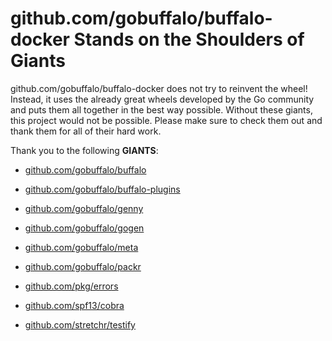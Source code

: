 # github.com/gobuffalo/buffalo-docker Stands on the Shoulders of Giants

github.com/gobuffalo/buffalo-docker does not try to reinvent the wheel! Instead, it uses the already great wheels developed by the Go community and puts them all together in the best way possible. Without these giants, this project would not be possible. Please make sure to check them out and thank them for all of their hard work.

Thank you to the following **GIANTS**:


* [github.com/gobuffalo/buffalo](https://godoc.org/github.com/gobuffalo/buffalo)

* [github.com/gobuffalo/buffalo-plugins](https://godoc.org/github.com/gobuffalo/buffalo-plugins)

* [github.com/gobuffalo/genny](https://godoc.org/github.com/gobuffalo/genny)

* [github.com/gobuffalo/gogen](https://godoc.org/github.com/gobuffalo/gogen)

* [github.com/gobuffalo/meta](https://godoc.org/github.com/gobuffalo/meta)

* [github.com/gobuffalo/packr](https://godoc.org/github.com/gobuffalo/packr)

* [github.com/pkg/errors](https://godoc.org/github.com/pkg/errors)

* [github.com/spf13/cobra](https://godoc.org/github.com/spf13/cobra)

* [github.com/stretchr/testify](https://godoc.org/github.com/stretchr/testify)
